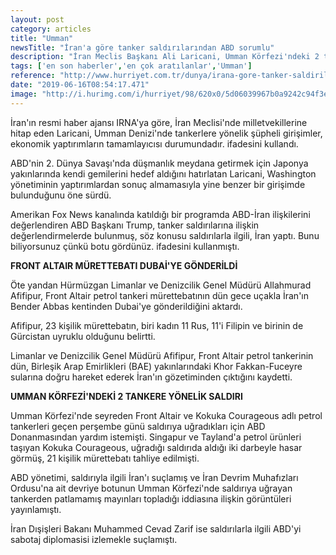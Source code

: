 ```yaml
---
layout: post
category: articles
title: "Umman"
newsTitle: "İran'a göre tanker saldırılarından ABD sorumlu"
description: "İran Meclis Başkanı Ali Laricani, Umman Körfezi'ndeki 2 tankere saldırıyla ilgili ABD Başkanı Donald Trump'ın İran'ı suçlamasını ekonomik yaptırımların tamamlayıcısı olarak nitelendirerek, saldırıdan Washington yönetimini sorumlu tuttu. "
tags: ['en son haberler','en çok aratılanlar','Umman']
reference: "http://www.hurriyet.com.tr/dunya/irana-gore-tanker-saldirilarindan-abd-sorumlu-41245628"
date: "2019-06-16T08:54:17.471"
image: "http://i.hurimg.com/i/hurriyet/98/620x0/5d06039967b0a9242c94f3e8.jpg"
---
```


<p>İran'ın resmi haber ajansı IRNA'ya g&ouml;re, İran Meclisi'nde milletvekillerine hitap eden Laricani, Umman Denizi'nde tankerlere y&ouml;nelik ş&uuml;pheli girişimler, ekonomik yaptırımların tamamlayıcısı durumundadır. ifadesini kullandı.</p>
<p>ABD'nin 2. D&uuml;nya Savaşı'nda d&uuml;şmanlık meydana getirmek i&ccedil;in Japonya yakınlarında kendi gemilerini hedef aldığını hatırlatan Laricani, Washington y&ouml;netiminin yaptırımlardan sonu&ccedil; almamasıyla yine benzer bir girişimde bulunduğunu &ouml;ne s&uuml;rd&uuml;.</p>
<p>Amerikan Fox News kanalında katıldığı bir programda ABD-İran ilişkilerini değerlendiren ABD Başkanı Trump, tanker saldırılarına ilişkin değerlendirmelerde bulunmuş, s&ouml;z konusu saldırılarla ilgili, İran yaptı. Bunu biliyorsunuz &ccedil;&uuml;nk&uuml; botu g&ouml;rd&uuml;n&uuml;z. ifadesini kullanmıştı.</p>
<p><strong>FRONT ALTAIR M&Uuml;RETTEBATI DUBAİ'YE G&Ouml;NDERİLDİ</strong></p>
<p>&Ouml;te yandan H&uuml;rm&uuml;zgan Limanlar ve Denizcilik Genel M&uuml;d&uuml;r&uuml; Allahmurad Afifipur, Front Altair petrol tankeri m&uuml;rettebatının d&uuml;n gece u&ccedil;akla İran'ın Bender Abbas kentinden Dubai'ye g&ouml;nderildiğini aktardı.</p>
<p>Afifipur, 23 kişilik m&uuml;rettebatın, biri kadın 11 Rus, 11'i Filipin ve birinin de G&uuml;rcistan uyruklu olduğunu belirtti.</p>
<p>Limanlar ve Denizcilik Genel M&uuml;d&uuml;r&uuml; Afifipur, Front Altair petrol tankerinin d&uuml;n, Birleşik Arap Emirlikleri (BAE) yakınlarındaki Khor Fakkan-Fuceyre sularına doğru hareket ederek İran'ın g&ouml;zetiminden &ccedil;ıktığını kaydetti.</p>
<p><strong>UMMAN K&Ouml;RFEZİ'NDEKİ 2 TANKERE Y&Ouml;NELİK SALDIRI</strong></p>
<p>Umman K&ouml;rfezi'nde seyreden Front Altair ve Kokuka Courageous adlı petrol tankerleri ge&ccedil;en perşembe g&uuml;n&uuml; saldırıya uğradıkları i&ccedil;in ABD Donanmasından yardım istemişti. Singapur ve Tayland'a petrol &uuml;r&uuml;nleri taşıyan Kokuka Courageous, uğradığı saldırıda aldığı iki darbeyle hasar g&ouml;rm&uuml;ş, 21 kişilik m&uuml;rettebatı tahliye edilmişti.</p>
<p>ABD y&ouml;netimi, saldırıyla ilgili İran'ı su&ccedil;lamış ve İran Devrim Muhafızları Ordusu'na ait devriye botunun Umman K&ouml;rfezi'nde saldırıya uğrayan tankerden patlamamış mayınları topladığı iddiasına ilişkin g&ouml;r&uuml;nt&uuml;leri yayınlamıştı.</p>
<p>İran Dışişleri Bakanı Muhammed Cevad Zarif ise saldırılarla ilgili ABD'yi sabotaj diplomasisi izlemekle su&ccedil;lamıştı.</p>